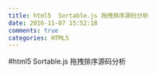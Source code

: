 ```yaml
---
title: html5  Sortable.js 拖拽排序源码分析
date: 2016-11-07 15:52:18
comments: true
categories: HTML5
---
```


#html5  Sortable.js 拖拽排序源码分析
